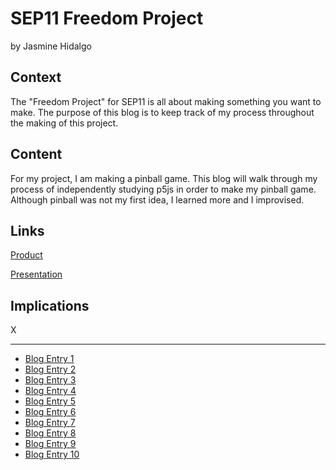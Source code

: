 # SEP11 Freedom Project
by Jasmine Hidalgo

## Context
The "Freedom Project" for SEP11 is all about making something you want to make. The purpose of this blog is to keep track of my process throughout the making of this project.

## Content
For my project, I am making a pinball game. This blog will walk through my process of independently studying p5js in order to make my pinball game. Although pinball was not my first idea, I learned more and I improvised.

## Links

[Product](https://jasmineh8510.github.io/sep11-freedom-project/)

[Presentation](https://docs.google.com/presentation/d/1xI5ANK4RyT7WUZEPuaj0tSug6k73yFLYD4fbivIdV9Q/edit?usp=sharing)

## Implications
X

---

* [Blog Entry 1](entries/entry01.md)
* [Blog Entry 2](entries/entry02.md)
* [Blog Entry 3](entries/entry03.md)
* [Blog Entry 4](entries/entry04.md)
* [Blog Entry 5](entries/entry05.md)
* [Blog Entry 6](entries/entry06.md)
* [Blog Entry 7](entries/entry07.md)
* [Blog Entry 8](entries/entry08.md)
* [Blog Entry 9](entries/entry09.md)
* [Blog Entry 10](entries/entry10.md)
